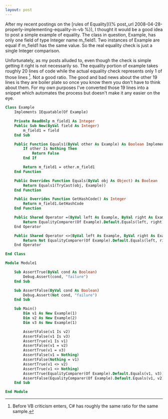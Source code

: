 ```yaml
---
layout: post
---
```

After my recent postings on the [rules of Equality]({% post_url 2008-04-28-properly-implementing-equality-in-vb %}), I thought it would be a good idea to post a simple example of equality.  The class in question, Example, has only one field of type Integer name m_field1.  Two instances of Example are equal if m_field1 has the same value.  So the real equality check is just a single Integer comparison.

Unfortunately, as my posts alluded to, even though the check is simple getting it right is not necessarily so.  The equality portion of example takes roughly 20 lines of code while the actual equality check represents only 1 of those lines [^1].  Not a good ratio.  The good and bad news about the other 19 lines is they are boiler plate so once you know them you don't have to think about them.  For my own purposes I've converted those 19 lines into a snippet which automates the process but doesn't make it any easier on the eye.

``` vb
Class Example
    Implements IEquatable(Of Example)

    Private ReadOnly m_field1 As Integer
    Public Sub New(ByVal field As Integer)
        m_field1 = field
    End Sub

    Public Function Equals1(ByVal other As Example) As Boolean Implements System.IEquatable(Of Example).Equals
        If other Is Nothing Then
            Return False
        End If

        Return m_field1 = other.m_field1
    End Function

    Public Overrides Function Equals(ByVal obj As Object) As Boolean
        Return Equals1(TryCast(obj, Example))
    End Function

    Public Overrides Function GetHashCode() As Integer
        Return m_field1.GetHashCode
    End Function

    Public Shared Operator =(ByVal left As Example, ByVal right As Example) As Boolean
        Return EqualityComparer(Of Example).Default.Equals(left, right)
    End Operator

    Public Shared Operator <>(ByVal left As Example, ByVal right As Example) As Boolean
        Return Not EqualityComparer(Of Example).Default.Equals(left, right)
    End Operator

End Class

Module Module1

    Sub AssertTrue(ByVal cond As Boolean)
        Debug.Assert(cond, "failure")
    End Sub

    Sub AssertFalse(ByVal cond As Boolean)
        Debug.Assert(Not cond, "failure")
    End Sub

    Sub Main()
        Dim v1 As New Example(1)
        Dim v2 As New Example(2)
        Dim v3 As New Example(1)

        AssertFalse(v1 Is v2)
        AssertFalse(v1 Is v3)
        AssertTrue(v1 Is v1)
        AssertFalse(v1 = v2)
        AssertTrue(v1 = v3)
        AssertFalse(v1 = Nothing)
        AssertFalse(Nothing = v1)
        AssertTrue(v1 <> v2)
        AssertTrue(v1 <> Nothing)
        AssertTrue(EqualityComparer(Of Example).Default.Equals(v1, v3))
        AssertFalse(EqualityComparer(Of Example).Default.Equals(v1, v2))
    End Sub

End Module
```

[^1]: Before VB criticism enters, C# has roughly the same ratio for the same sample.

